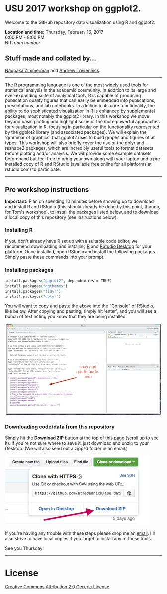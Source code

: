 # USU 2017 workshop on ggplot2.

Welcome to the GitHub repository data visualization using R and ggplot2.

**Location and time:** 
Thursday, February 16, 2017    
6:00 PM - 8:00 PM   
NR *room number*

## Stuff made and collated by...
[Naupaka Zimmerman](http://naupaka.net) and [Andrew Tredennick](http://atredennick.github.io/).

---

The R programming language is one of the most widely used tools for statistical analysis in the academic community. In addition to its large and ever-expanding suite of analytical tools, R is capable of producing publication quality figures that can easily be embedded into publications, presentations, and lab notebooks. In addition to its core functionality, the ability to do sophisticated visualization in R is enhanced by supplemental packages, most notably the ggplot2 library. In this workshop we move beyond basic plotting and highlight some of the more powerful approaches for visualization in R, focusing in particular on the functionality represented by the ggplot2 library (and associated packages). We will explain the 'grammar of graphics' that ggplot2 uses to build graphs and figures of all types. This workshop will also briefly cover the use of the dplyr and reshape2 packages, which are incredibly useful tools to format datasets before plotting and/or analysis. We will provide some example datasets beforehand but feel free to bring your own along with your laptop and a pre-installed copy of R and RStudio (available free online for all platforms at rstudio.com) to participate.

---

## Pre workshop instructions

**Important:** Plan on spending 10 minutes before showing up to download and install R and RStudio (this should already be done by this point, though, for Tom's workshop), to install the packages listed below, and to download a local copy of this repository (see instructions below).

### Installing R  
If you don't already have R set up with a suitable code editor, we recommend downloading and installing [R](http://cran.cnr.berkeley.edu) and [RStudio Desktop](http://www.rstudio.com/ide/download/) for your platform. Once installed, open RStudio and install the following packages. Simply paste these commands into your prompt. 

### Installing packages

```coffee
install.packages("ggplot2", dependencies = TRUE)
install.packages("ggthemes")
install.packages("tidyr")
install.packages("dplyr")
```

You will want to copy and paste the above into the "Console" of RStudio, like below. After copying and pasting, simply hit 'enter', and you will see a bunch of text letting you know that they are being installed.

![](cp_code.png)

### Downloading code/data from this repository  
Simply hit the **Download ZIP** button at the top of this page (scroll up to see it). If you're not sure where to save it, just download and unzip to your Desktop. (We will also send out a zipped folder in an email.)

![](how_to_clone_new.png)

If you're having any trouble with these steps please drop me an [email](mailto:atredenn@gmail.com). I'll also strive to have local copies if you forget to install any of these tools.

See you Thursday!


---

# License  
<a rel="license" href="http://creativecommons.org/licenses/by/2.0/">Creative Commons Attribution 2.0 Generic License</a>.

